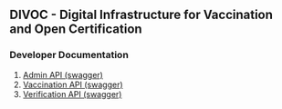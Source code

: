 ## DIVOC - Digital Infrastructure for Vaccination and Open Certification


### Developer Documentation

1. [Admin API (swagger)](https://bharat-dpi.github.io/DIVOC/developer-docs/api/admin-api.html#/admin-portal.yaml)
2. [Vaccination API (swagger)](https://bharat-dpi.github.io/DIVOC/developer-docs/api/admin-api.html#/vaccination-api.yaml)
3. [Verification API (swagger)](https://bharat-dpi.github.io/DIVOC/developer-docs/api/admin-api.html#/divoc-verification.yaml)

